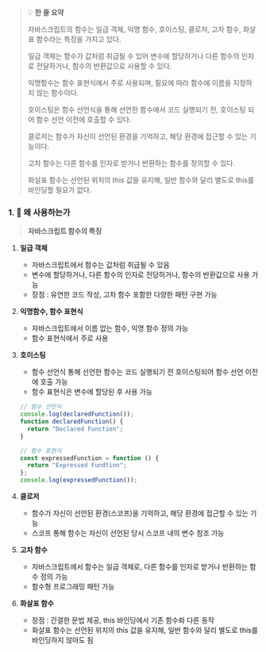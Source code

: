 > 💡 **한 줄 요약**
>
> 자바스크립트의 함수는 일급 객체, 익명 함수, 호이스팅, 클로저, 고차 함수, 화살표 함수라는 특징을 가지고 있다.
>
> 일급 객체는 함수가 값처럼 취급될 수 있어 변수에 할당하거나 다른 함수의 인자로 전달하거나, 함수의 반환값으로 사용할 수 있다.
>
> 익명함수는 함수 표현식에서 주로 사용되며, 필요에 따라 함수에 이름을 지정하지 않는 함수이다.
>
> 호이스팅은 함수 선언식을 통해 선언한 함수에서 코드 실행되기 전, 호이스팅 되어 함수 선언 이전에 호출할 수 있다.
>
> 클로저는 함수가 자신이 선언된 환경을 기억하고, 해당 환경에 접근할 수 있는 기능이다.
>
> 고차 함수는 다른 함수를 인자로 받거나 반환하는 함수를 정의할 수 있다.
>
> 화살표 함수는 선언된 위치의 this 값을 유지해, 일반 함수와 달리 별도로 this를 바인딩할 필요가 없다.

### 1. 🤔 왜 사용하는가

> **자바스크립트 함수의 특징**

1. **일급 객체**
   - 자바스크립트에서 함수는 값처럼 취급될 수 있음
   - 변수에 할당하거나, 다른 함수의 인자로 전당하거나, 함수의 반환값으로 사용 가능
   - 장점 : 유연한 코드 작성, 고차 함수 포함한 다양한 패턴 구현 가능
2. **익명함수, 함수 표현식**
   - 자바스크립트에서 이름 없는 함수, 익명 함수 정의 가능
   - 함수 표현식에서 주로 사용
3. **호이스팅**

   - 함수 선언식 통해 선언한 함수는 코드 실행되기 전 호이스팅되어 함수 선언 이전에 호출 가능
   - 함수 표현식은 변수에 할당된 후 사용 가능

   ```jsx
   // 함수 선언식
   console.log(declaredFunction());
   function declaredFunction() {
     return "Declared Function";
   }

   // 함수 표현식
   const expressedFunction = function () {
     return "Expressed Fundtion";
   };
   console.log(expressedFunction());
   ```

4. **클로저**
   - 함수가 자신이 선언된 환경(스코프)을 기억하고, 해당 환경에 접근할 수 있는 기능
   - 스코프 통해 함수는 자신이 선언된 당시 스코프 내의 변수 참조 가능
5. **고차 함수**
   - 자바스크립트에서 함수는 일급 객체로, 다른 함수를 인자로 받거나 반환하는 함수 정의 가능
   - 함수형 프로그래밍 패턴 가능
6. **화살표 함수**
   - 장점 : 간결한 문법 제공, this 바인딩에서 기존 함수롸 다른 동작
   - 화살표 함수는 선언된 위치의 this 값을 유지해, 일반 함수와 달리 별도로 this를 바인딩하지 않아도 됨
